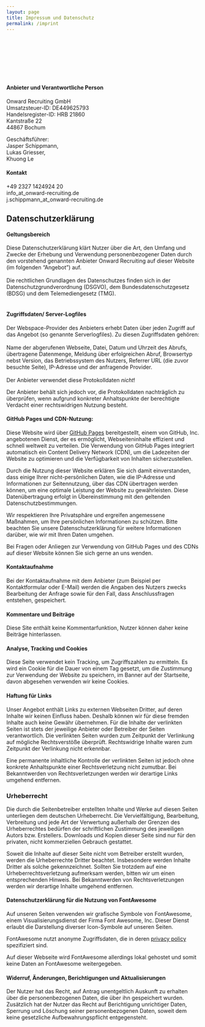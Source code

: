 ```yaml
---
layout: page
title: Impressum und Datenschutz
permalink: /imprint
---
```


<br>
<br>
<br>
<br>
<br>
<br>



#### Anbieter und Verantwortliche Person
Onward Recruiting GmbH   
Umsatzsteuer-ID: DE449625793   
Handelsregister-ID: HRB 21860   
Kantstraße 22   
44867 Bochum

Geschäftsführer:   
Jasper Schippmann,   
Lukas Griesser,   
Khuong Le



#### Kontakt
+49 2327 1424924 20   
info_at_onward-recruiting.de      
j.schippmann_at_onward-recruiting.de


## Datenschutzerklärung

#### Geltungsbereich
Diese Datenschutzerklärung klärt Nutzer über die Art, den Umfang und Zwecke der Erhebung und Verwendung personenbezogener Daten durch den vorstehend genannten Anbieter Onward Recruiting auf dieser Website (im folgenden “Angebot”) auf.<br />
<br />
Die rechtlichen Grundlagen des Datenschutzes finden sich in der Datenschutzgrundverordnung (DSGVO), dem Bundesdatenschutzgesetz (BDSG) und dem Telemediengesetz (TMG).<br />
<br />

#### Zugriffsdaten/ Server-Logfiles
Der Webspace-Provider des Anbieters erhebt Daten über jeden Zugriff auf das Angebot (so genannte Serverlogfiles). Zu diesen Zugriffsdaten gehören:<br />
<br />
Name der abgerufenen Webseite, Datei, Datum und Uhrzeit des Abrufs, übertragene Datenmenge, Meldung über erfolgreichen Abruf, Browsertyp nebst Version, das Betriebssystem des Nutzers, Referrer URL (die zuvor besuchte Seite), IP-Adresse und der anfragende Provider.<br/>
<br/>
Der Anbieter verwendet diese Protokolldaten *nicht*!

Der Anbieter behält sich jedoch vor, die Protokolldaten nachträglich zu überprüfen, wenn aufgrund konkreter Anhaltspunkte der berechtigte Verdacht einer rechtswidrigen Nutzung besteht.

#### GitHub Pages und CDN-Nutzung:

Diese Website wird über [GitHub Pages](https://pages.github.com/) bereitgestellt, einem von GitHub, Inc. angebotenen Dienst, der es ermöglicht, Webseiteninhalte effizient und schnell weltweit zu verteilen. Die Verwendung von GitHub Pages integriert automatisch ein Content Delivery Network (CDN), um die Ladezeiten der Website zu optimieren und die Verfügbarkeit von Inhalten sicherzustellen.

Durch die Nutzung dieser Website erklären Sie sich damit einverstanden, dass einige Ihrer nicht-persönlichen Daten, wie die IP-Adresse und Informationen zur Seitennutzung, über das CDN übertragen werden können, um eine optimale Leistung der Website zu gewährleisten. Diese Datenübertragung erfolgt in Übereinstimmung mit den geltenden Datenschutzbestimmungen.

Wir respektieren Ihre Privatsphäre und ergreifen angemessene Maßnahmen, um Ihre persönlichen Informationen zu schützen. Bitte beachten Sie unsere Datenschutzerklärung für weitere Informationen darüber, wie wir mit Ihren Daten umgehen.

Bei Fragen oder Anliegen zur Verwendung von GitHub Pages und des CDNs auf dieser Website können Sie sich gerne an uns wenden.

#### Kontaktaufnahme
Bei der Kontaktaufnahme mit dem Anbieter (zum Beispiel per Kontaktformular oder E-Mail) werden die Angaben des Nutzers zwecks Bearbeitung der Anfrage sowie für den Fall, dass Anschlussfragen entstehen, gespeichert.


#### Kommentare und Beiträge
Diese Site enthält keine Kommentarfunktion, Nutzer können daher keine Beiträge hinterlassen.

#### Analyse, Tracking und Cookies
Diese Seite verwendet kein Tracking, um Zugriffszahlen zu ermitteln.
Es wird ein Cookie für die Dauer von einem Tag gesetzt, um die Zustimmung zur Verwendung der Website zu speichern, im Banner auf der Startseite, davon abgesehen verwenden wir keine Cookies.

#### Haftung für Links
Unser Angebot enthält Links zu externen Webseiten Dritter, auf deren Inhalte wir keinen Einfluss haben. Deshalb können wir für diese fremden Inhalte auch keine Gewähr übernehmen. Für die Inhalte der verlinkten Seiten ist stets der jeweilige Anbieter oder Betreiber der Seiten verantwortlich. Die verlinkten Seiten wurden zum Zeitpunkt der Verlinkung auf mögliche Rechtsverstöße überprüft. Rechtswidrige Inhalte waren zum Zeitpunkt der Verlinkung nicht erkennbar.

Eine permanente inhaltliche Kontrolle der verlinkten Seiten ist jedoch ohne konkrete Anhaltspunkte einer Rechtsverletzung nicht zumutbar. Bei Bekanntwerden von Rechtsverletzungen werden wir derartige Links umgehend entfernen.

### Urheberrecht
Die durch die Seitenbetreiber erstellten Inhalte und Werke auf diesen Seiten unterliegen dem deutschen Urheberrecht. Die Vervielfältigung, Bearbeitung, Verbreitung und jede Art der Verwertung außerhalb der Grenzen des Urheberrechtes bedürfen der schriftlichen Zustimmung des jeweiligen Autors bzw. Erstellers. Downloads und Kopien dieser Seite sind nur für den privaten, nicht kommerziellen Gebrauch gestattet.

Soweit die Inhalte auf dieser Seite nicht vom Betreiber erstellt wurden, werden die Urheberrechte Dritter beachtet. Insbesondere werden Inhalte Dritter als solche gekennzeichnet. Sollten Sie trotzdem auf eine Urheberrechtsverletzung aufmerksam werden, bitten wir um einen entsprechenden Hinweis. Bei Bekanntwerden von Rechtsverletzungen werden wir derartige Inhalte umgehend entfernen.

#### Datenschutzerklärung für die Nutzung von FontAwesome
Auf unseren Seiten verwenden wir grafische Symbole von FontAwesome,
einem Visualisierungsdienst der Firma Font Awesome, Inc. Dieser Dienst
erlaubt die Darstellung diverser Icon-Symbole auf unseren Seiten.

FontAwesome nutzt anonyme Zugriffsdaten, die in deren
[privacy policy](https://fontawesome.com/privacy) spezifiziert sind.

Auf dieser Webseite wird FontAwesome allerdings lokal gehostet und somit keine Daten an FontAwesome weitergegeben.
<br/>


#### Widerruf, Änderungen, Berichtigungen und Aktualisierungen
Der Nutzer hat das Recht, auf Antrag unentgeltlich Auskunft zu erhalten über die personenbezogenen Daten, die über ihn gespeichert wurden. Zusätzlich hat der Nutzer das Recht auf Berichtigung unrichtiger Daten, Sperrung und Löschung seiner personenbezogenen Daten, soweit dem keine gesetzliche Aufbewahrungspflicht entgegensteht.<br />
